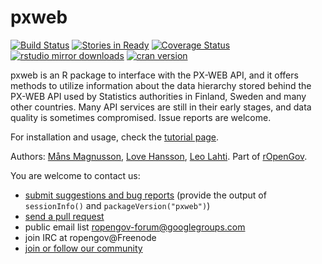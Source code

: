 pxweb
======

[![Build Status](https://travis-ci.org/rOpenGov/pxweb.svg?branch=master)](https://travis-ci.org/rOpenGov/pxweb)
[![Stories in Ready](https://badge.waffle.io/ropengov/pxweb.png?label=TODO)](http://waffle.io/ropengov/pxweb)
[![Coverage Status](https://coveralls.io/repos/rOpenGov/sweidnumbr/badge.svg)](https://coveralls.io/r/rOpenGov/sweidnumbr) [![rstudio mirror downloads](http://cranlogs.r-pkg.org/badges/grand-total/pxweb)](https://github.com/metacran/cranlogs.app)
[![cran version](http://www.r-pkg.org/badges/version/pxweb)](http://cran.rstudio.com/web/packages/pxweb)



pxweb is an R package to interface with the PX-WEB API, and it offers
methods to utilize information about the data hierarchy stored behind
the PX-WEB API used by Statistics authorities in Finland, Sweden and
many other countries. Many API services are still in their early
stages, and data quality is sometimes compromised. Issue reports are
welcome.

For installation and usage, check the [tutorial page](https://github.com/rOpenGov/pxweb/blob/master/vignettes/pxweb.md).  

Authors: [Måns Magnusson](https://github.com/MansMeg/), [Love Hansson](https://github.com/LCHansson/), [Leo Lahti](https://github.com/antagomir). Part of [rOpenGov](http://ropengov.github.io/).
  
You are welcome to contact us:

  * [submit suggestions and bug reports](https://github.com/ropengov/pxweb/issues) (provide the output of `sessionInfo()` and `packageVersion("pxweb")`)
  * [send a pull request](https://github.com/ropengov/pxweb/)
  * public email list ropengov-forum@googlegroups.com
  * join IRC at ropengov@Freenode
  * [join or follow our community](http://ropengov.github.io/contribute/)  




